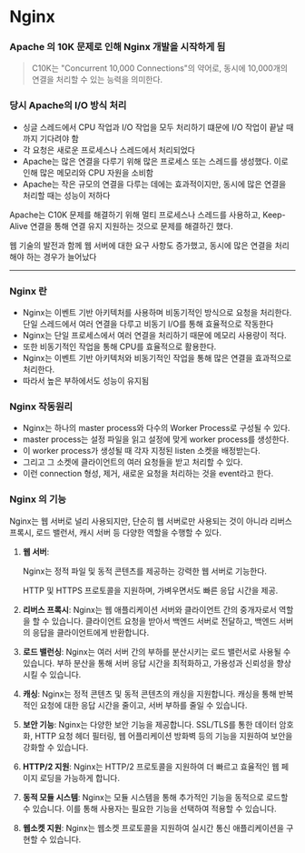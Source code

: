 # Nginx

### Apache 의 10K 문제로 인해 Nginx 개발을 시작하게 됨

> C10K는 "Concurrent 10,000 Connections"의 약어로, 동시에 10,000개의 연결을 처리할 수 있는 능력을 의미한다.

### 당시 Apache의 I/O 방식 처리

* 싱글 스레드에서 CPU 작업과 I/O 작업을 모두 처리하기 떄문에 I/O 작업이 끝날 때까지 기다려야 함
* 각 요청은 새로운 프로세스나 스레드에서 처리되었다
* Apache는 많은 연결을 다루기 위해 많은 프로세스 또는 스레드를 생성했다. 이로 인해 많은 메모리와 CPU 자원을 소비함
* Apache는 작은 규모의 연결을 다루는 데에는 효과적이지만, 동시에 많은 연결을 처리할 때는 성능이 저하다

Apache는 C10K 문제를 해결하기 위해 멀티 프로세스나 스레드를 사용하고, Keep-Alive 연결을 통해 연결 유지 지원하는 것으로 문제를 해결하긴 했다.

웹 기술의 발전과 함께 웹 서버에 대한 요구 사항도 증가했고, 동시에 많은 연결을 처리해야 하는 경우가 늘어났다

***

### Nginx 란

* Nginx는 이벤트 기반 아키텍처를 사용하며 비동기적인 방식으로 요청을 처리한다. 단일 스레드에서 여러 연결을 다루고 비동기 I/O를 통해 효율적으로 작동한다
* Nginx는 단일 프로세스에서 여러 연결을 처리하기 때문에 메모리 사용량이 적다.&#x20;
* 또한 비동기적인 작업을 통해 CPU를 효율적으로 활용한다.
* Nginx는 이벤트 기반 아키텍처와 비동기적인 작업을 통해 많은 연결을 효과적으로 처리한다.&#x20;
* 따라서 높은 부하에서도 성능이 유지됨

### Nginx 작동원리

* Nginx는 하나의 master process와 다수의 Worker Process로 구성될 수 있다.&#x20;
* master process는 설정 파일을 읽고 설정에 맞게 worker process를 생성한다.
* &#x20;이 worker process가 생성될 때 각자 지정된 listen 소켓을 배정받는다.
* &#x20;그리고 그 소켓에 클라이언트의 여러 요청들을 받고 처리할 수 있다.&#x20;
* 이런 connection 형성, 제거, 새로운 요청을 처리하는 것을 event라고 한다.

### Nginx 의 기능

Nginx는 웹 서버로 널리 사용되지만, 단순히 웹 서버로만 사용되는 것이 아니라 리버스 프록시, 로드 밸런서, 캐시 서버 등 다양한 역할을 수행할 수 있다.

1.  **웹 서버**:&#x20;

    Nginx는 정적 파일 및 동적 콘텐츠를 제공하는 강력한 웹 서버로 기능한다.&#x20;

    HTTP 및 HTTPS 프로토콜을 지원하며, 가벼우면서도 빠른 응답 시간을 제공.
2. **리버스 프록시**: Nginx는 웹 애플리케이션 서버와 클라이언트 간의 중개자로서 역할을 할 수 있습니다. 클라이언트 요청을 받아서 백엔드 서버로 전달하고, 백엔드 서버의 응답을 클라이언트에게 반환합니다.
3. **로드 밸런싱**: Nginx는 여러 서버 간의 부하를 분산시키는 로드 밸런서로 사용될 수 있습니다. 부하 분산을 통해 서버 응답 시간을 최적화하고, 가용성과 신뢰성을 향상시킬 수 있습니다.
4. **캐싱**: Nginx는 정적 콘텐츠 및 동적 콘텐츠의 캐싱을 지원합니다. 캐싱을 통해 반복적인 요청에 대한 응답 시간을 줄이고, 서버 부하를 줄일 수 있습니다.
5. **보안 기능**: Nginx는 다양한 보안 기능을 제공합니다. SSL/TLS를 통한 데이터 암호화, HTTP 요청 헤더 필터링, 웹 어플리케이션 방화벽 등의 기능을 지원하여 보안을 강화할 수 있습니다.
6. **HTTP/2 지원**: Nginx는 HTTP/2 프로토콜을 지원하여 더 빠르고 효율적인 웹 페이지 로딩을 가능하게 합니다.
7. **동적 모듈 시스템**: Nginx는 모듈 시스템을 통해 추가적인 기능을 동적으로 로드할 수 있습니다. 이를 통해 사용자는 필요한 기능을 선택하여 적용할 수 있습니다.
8. **웹소켓 지원**: Nginx는 웹소켓 프로토콜을 지원하여 실시간 통신 애플리케이션을 구현할 수 있습니다.

